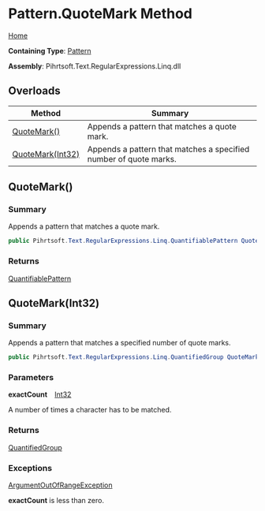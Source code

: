 # Pattern\.QuoteMark Method

[Home](../../../../../../README.md)

**Containing Type**: [Pattern](../README.md)

**Assembly**: Pihrtsoft\.Text\.RegularExpressions\.Linq\.dll

## Overloads

| Method | Summary |
| ------ | ------- |
| [QuoteMark()](#Pihrtsoft_Text_RegularExpressions_Linq_Pattern_QuoteMark) | Appends a pattern that matches a quote mark\. |
| [QuoteMark(Int32)](#Pihrtsoft_Text_RegularExpressions_Linq_Pattern_QuoteMark_System_Int32_) | Appends a pattern that matches a specified number of quote marks\. |

## QuoteMark\(\) <a name="Pihrtsoft_Text_RegularExpressions_Linq_Pattern_QuoteMark"></a>

### Summary

Appends a pattern that matches a quote mark\.

```csharp
public Pihrtsoft.Text.RegularExpressions.Linq.QuantifiablePattern QuoteMark()
```

### Returns

[QuantifiablePattern](../../QuantifiablePattern/README.md)

## QuoteMark\(Int32\) <a name="Pihrtsoft_Text_RegularExpressions_Linq_Pattern_QuoteMark_System_Int32_"></a>

### Summary

Appends a pattern that matches a specified number of quote marks\.

```csharp
public Pihrtsoft.Text.RegularExpressions.Linq.QuantifiedGroup QuoteMark(int exactCount)
```

### Parameters

**exactCount** &ensp; [Int32](https://docs.microsoft.com/en-us/dotnet/api/system.int32)

A number of times a character has to be matched\.

### Returns

[QuantifiedGroup](../../QuantifiedGroup/README.md)

### Exceptions

[ArgumentOutOfRangeException](https://docs.microsoft.com/en-us/dotnet/api/system.argumentoutofrangeexception)

**exactCount** is less than zero\.

